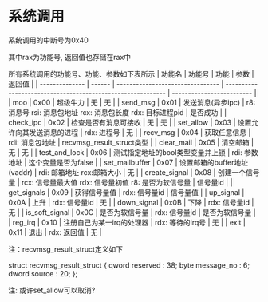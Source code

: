# 系统调用

系统调用的中断号为0x40

其中rax为功能号, 返回值也存储在rax中

所有系统调用的功能号、功能、参数如下表所示
| 功能名         | 功能号 | 功能                             | 参数                                                        | 返回值                    |
| -------------- | ------ | -------------------------------- | ----------------------------------------------------------- | ------------------------- |
| moo            | 0x00   | 超级牛力                         | 无                                                          | 无                        |
| send_msg       | 0x01   | 发送消息(异步ipc)                | r8: 消息号 rsi: 消息包地址 rcx: 消息包长度 rdx: 目标进程pid | 是否成功                  |
| check_ipc      | 0x02   | 检查是否有消息可接收             | 无                                                          | 无                        |
| set_allow      | 0x03   | 设置允许向其发送消息的进程       | rdx: 进程号                                                 | 无                        |
| recv_msg       | 0x04   | 获取任意信息                     | rdi: 消息包地址                                             | recvmsg_result_struct类型 |
| clear_mail     | 0x05   | 清空邮箱                         | 无                                                          | 无                        |
| test_and_lock  | 0x06   | 测试指定地址的bool类型变量并上锁 | rdi: 参数地址                                               | 这个变量是否为false       |
| set_mailbuffer | 0x07   | 设置邮箱的buffer地址(vaddr)      | rdi: 邮箱地址 rcx:邮箱大小                                  | 无                        |
| create_signal  | 0x08   | 创建一个信号量                   | rcx: 信号量最大值 rdx: 信号量初值 r8: 是否为软信号量        | 信号量id                  |
| get_signals    | 0x09   | 获得信号量值                     | rdx: 信号量id                                               | 信号量值                  |
| up_signal      | 0x0A   | 上升                             | rdx: 信号量id                                               | 无                        |
| down_signal    | 0x0B   | 下降                             | rdx: 信号量id                                               | 无                        |
| is_soft_signal | 0x0C   | 是否为软信号量                   | rdx: 信号量id                                               | 是否为软信号量            |
| reg_irq        | 0x10   | 注册自己为某一irq的处理器        | rdx: 等待的irq号                                            | 无                        |
| exit           | 0x11   | 退出                             | rdx: 返回值                                                 | 无                        |

注：recvmsg_result_struct定义如下

struct recvmsg_result_struct {
    qword reserved : 38;
    byte message_no : 6; 
    dword source : 20;
};

注: 或许set_allow可以取消?